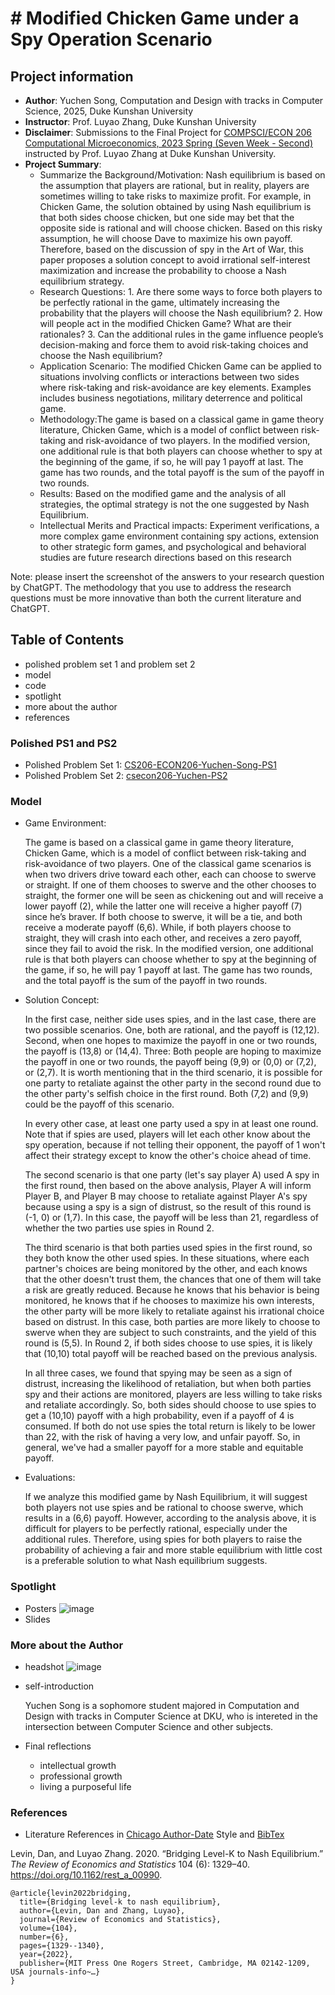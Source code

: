 # # Modified Chicken Game under a Spy Operation Scenario
## Project information
- **Author**: Yuchen Song, Computation and Design with tracks in Computer Science, 2025, Duke Kunshan University
- **Instructor**: Prof. Luyao Zhang, Duke Kunshan University
- **Disclaimer**: Submissions to the Final Project for [COMPSCI/ECON 206 Computational Microeconomics, 2023 Spring (Seven Week - Second)](https://ce.pubpub.org/) instructed by Prof. Luyao Zhang at Duke Kunshan University.
- **Project Summary**: 
  - Summarize the Background/Motivation: Nash equilibrium is based on the assumption that players are rational, but in reality, players are sometimes willing to take risks to maximize profit. For example, in Chicken Game, the solution obtained by using Nash equilibrium is that both sides choose chicken, but one side may bet that the opposite side is rational and will choose chicken. Based on this risky assumption, he will choose Dave to maximize his own payoff. Therefore, based on the discussion of spy in the Art of War, this paper proposes a solution concept to avoid irrational self-interest maximization and increase the probability to choose a Nash equilibrium strategy.
  - Research Questions: 1. Are there some ways to force both players to be perfectly rational in the game, ultimately increasing the probability that the players will choose the Nash equilibrium? 2. How will people act in the modified Chicken Game? What are their rationales? 3. Can the additional rules in the game influence people’s decision-making and force them to avoid risk-taking choices and choose the Nash equilibrium?
  - Application Scenario: The modified Chicken Game can be applied to situations involving conflicts or interactions between two sides where risk-taking and risk-avoidance are key elements. Examples includes business negotiations, military deterrence and political game. 
  - Methodology:The game is based on a classical game in game theory literature, Chicken Game, which is a model of conflict between risk-taking and risk-avoidance of two players. In the modified version, one additional rule is that both players can choose whether to spy at the beginning of the game, if so, he will pay 1 payoff at last. The game has two rounds, and the total payoff is the sum of the payoff in two rounds.
  - Results: Based on the modified game and the analysis of all strategies, the optimal strategy is not the one suggested by Nash Equilibrium.
  - Intellectual Merits and Practical impacts: Experiment verifications, a more complex game environment containing spy actions, extension to other strategic form games, and psychological and behavioral studies are future research directions based on this research
  
   
Note: please insert the screenshot of the answers to your research question by ChatGPT. The methodology that you use to address the research questions must be more innovative than both the current literature and ChatGPT. 

## Table of Contents

- polished problem set 1 and problem set 2
- model
- code
- spotlight
- more about the author
- references

### Polished PS1 and PS2

- Polished Problem Set 1: [CS206-ECON206-Yuchen-Song-PS1](https://github.com/Rising-Stars-by-Sunshine/CS206-ECON206-Yuchen-Song-PS1)
- Polished Problem Set 2: [csecon206-Yuchen-PS2](https://github.com/Rising-Stars-by-Sunshine/csecon206-Yuchen-PS2)

### Model
- Game Environment: 
  
  The game is based on a classical game in game theory literature, Chicken Game, which is a model of conflict between risk-taking and risk-avoidance of two players. One of the classical game scenarios is when two drivers drive toward each other, each can choose to swerve or straight. If one of them chooses to swerve and the other chooses to straight, the former one will be seen as chickening out and will receive a lower payoff (2), while the latter one will receive a higher payoff (7) since he’s braver. If both choose to swerve, it will be a tie, and both receive a moderate payoff (6,6). While, if both players choose to straight, they will crash into each other, and receives a zero payoff, since they fail to avoid the risk. In the modified version, one additional rule is that both players can choose whether to spy at the beginning of the game, if so, he will pay 1 payoff at last. The game has two rounds, and the total payoff is the sum of the payoff in two rounds.
- Solution Concept: 
  
  In the first case, neither side uses spies, and in the last case, there are two possible scenarios. One, both are rational, and the payoff is (12,12). Second, when one hopes to maximize the payoff in one or two rounds, the payoff is (13,8) or (14,4). Three: Both people are hoping to maximize the payoff in one or two rounds, the payoff being (9,9) or (0,0) or (7,2), or (2,7). It is worth mentioning that in the third scenario, it is possible for one party to retaliate against the other party in the second round due to the other party's selfish choice in the first round. Both (7,2) and (9,9) could be the payoff of this scenario. 
  
  In every other case, at least one party used a spy in at least one round. Note that if spies are used, players will let each other know about the spy operation, because if not telling their opponent, the payoff of 1 won't affect their strategy except to know the other's choice ahead of time.  
  
  The second scenario is that one party (let's say player A) used A spy in the first round, then based on the above analysis, Player A will inform Player B, and Player B may choose to retaliate against Player A's spy because using a spy is a sign of distrust, so the result of this round is (-1, 0) or (1,7). In this case, the payoff will be less than 21, regardless of whether the two parties use spies in Round 2. 
  
  The third scenario is that both parties used spies in the first round, so they both know the other used spies. In these situations, where each partner's choices are being monitored by the other, and each knows that the other doesn't trust them, the chances that one of them will take a risk are greatly reduced. Because he knows that his behavior is being monitored, he knows that if he chooses to maximize his own interests, the other party will be more likely to retaliate against his irrational choice based on distrust. In this case, both parties are more likely to choose to swerve when they are subject to such constraints, and the yield of this round is (5,5). In Round 2, if both sides choose to use spies, it is likely that (10,10) total payoff will be reached based on the previous analysis. 
  
  In all three cases, we found that spying may be seen as a sign of distrust, increasing the likelihood of retaliation, but when both parties spy and their actions are monitored, players are less willing to take risks and retaliate accordingly. So, both sides should choose to use spies to get a (10,10) payoff with a high probability, even if a payoff of 4 is consumed. If both do not use spies the total return is likely to be lower than 22, with the risk of having a very low, and unfair payoff. So, in general, we've had a smaller payoff for a more stable and equitable payoff.

- Evaluations: 
  
  If we analyze this modified game by Nash Equilibrium, it will suggest both players not use spies and be rational to choose swerve, which results in a (6,6) payoff. However, according to the analysis above, it is difficult for players to be perfectly rational, especially under the additional rules. Therefore, using spies for both players to raise the probability of achieving a fair and more stable equilibrium with little cost is a preferable solution to what Nash equilibrium suggests.

### Spotlight
- Posters
![image]()
- Slides


### More about the Author
- headshot
![image]([https://github.com/Rising-Stars-by-Sunshine/CS-ECON206_Yuchen_Song_Final_Project/blob/main/spotlight/Headshot.jpg](https://github.com/Rising-Stars-by-Sunshine/CS-ECON206_Yuchen_Song_Final_Project/blob/main/spotlight/headshot%20(1).jpg))
- self-introduction
  
  Yuchen Song is a sophomore student majored in Computation and Design with tracks in Computer Science at DKU, who is intereted in the intersection between Computer Science and other subjects.
- Final reflections 
  - intellectual growth
  - professional growth
  - living a purposeful life

### References

- Literature References in [Chicago Author-Date](https://www.chicagomanualofstyle.org/tools_citationguide/citation-guide-2.html) Style and [BibTex](https://scholar.google.com/) 

Levin, Dan, and Luyao Zhang. 2020. “Bridging Level-K to Nash Equilibrium.” *The Review of Economics and Statistics* 104 (6): 1329–40. https://doi.org/10.1162/rest_a_00990.

```
@article{levin2022bridging,
  title={Bridging level-k to nash equilibrium},
  author={Levin, Dan and Zhang, Luyao},
  journal={Review of Economics and Statistics},
  volume={104},
  number={6},
  pages={1329--1340},
  year={2022},
  publisher={MIT Press One Rogers Street, Cambridge, MA 02142-1209, USA journals-info~…}
}
```

